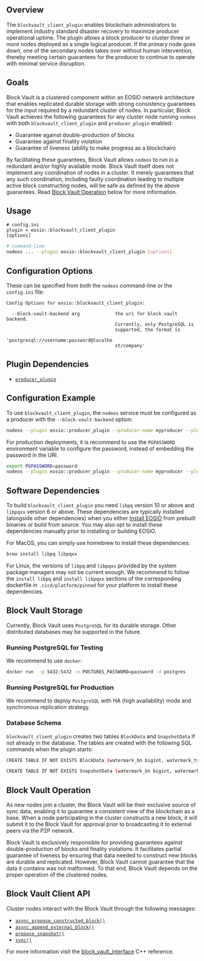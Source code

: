 
## Overview

The `blockvault_client_plugin` enables blockchain administrators to implement industry standard disaster recovery to maximize producer operational uptime. The plugin allows a block producer to cluster three or more nodes deployed as a single logical producer. If the primary node goes down, one of the secondary nodes takes over without human intervention, thereby meeting certain guarantees for the producer to continue to operate with minimal service disruption.

## Goals

Block Vault is a clustered component within an EOSIO network architecture that enables replicated durable storage with strong consistency guarantees for the input required by a redundant cluster of nodes. In particular, Block Vault achieves the following guarantees for any cluster node running `nodeos` with both `blockvault_client_plugin` and `producer_plugin` enabled:

* Guarantee against double-production of blocks
* Guarantee against finality violation
* Guarantee of liveness (ability to make progress as a blockchain)

By facilitating these guarantees, Block Vault allows `nodeos` to run in a redundant and/or highly available mode. Block Vault itself does not implement any coordination of nodes in a cluster. It merely guarantees that any such coordination, including faulty coordination leading to multiple active block constructing nodes, will be safe as defined by the above guarantees. Read [Block Vault Operation](#block-vault-operation) below for more information.

## Usage

```console
# config.ini
plugin = eosio::blockvault_client_plugin
[options]
```
```sh
# command-line
nodeos ... --plugin eosio::blockvault_client_plugin [options]
```

## Configuration Options

These can be specified from both the `nodeos` command-line or the `config.ini` file:

```console
Config Options for eosio::blockvault_client_plugin:

  --block-vault-backend arg             the uri for block vault backend. 
                                        Currently, only PostgreSQL is 
                                        supported, the format is 
                                        'postgresql://username:password@localho
                                        st/company'
```

## Plugin Dependencies

* [`producer_plugin`](../producer_plugin/index.md)

## Configuration Example

To use `blockvault_client_plugin`, the `nodeos` service must be configured as a producer with the `--block-vault-backend` option:

```sh
nodeos --plugin eosio::producer_plugin --producer-name myproducer --plugin eosio::blockvault_client_plugin --block-vault-backend postgresql://user:password@mycompany.com
```

For production deployments, it is recommend to use the `PGPASSWORD` environment variable to configure the password, instead of embedding the password in the URI.

```sh
export PGPASSWORD=password
nodeos --plugin eosio::producer_plugin --producer-name myproducer --plugin eosio::blockvault_client_plugin --block-vault-backend postgresql://user@mycompany.com
```

## Software Dependencies

To build `blockvault_client_plugin` you need `libpq` version 10 or above and `libpqxx` version 6 or above. These dependencies are typically installed (alongside other dependencies) when you either [Install EOSIO](../../../00_install/index.md) from prebuilt binaries or build from source. You may also opt to install these dependencies manually prior to installing or building EOSIO.

For MacOS, you can simply use homebrew to install these dependencies:

```sh
brew install libpq libpqxx
```

For Linux, the versions of `libpq` and `libpqxx` provided by the system package managers may not be current enough. We recommend to follow the `install libpq` and `install libpqxx` sections of the corresponding dockerfile in `.cicd/platform/pinned` for your platform to install these dependencies.

## Block Vault Storage

Currently, Block Vault uses `PostgreSQL` for its durable storage. Other distributed databases may be supported in the future.

### Running PostgreSQL for Testing

We recommend to use `docker`:

```sh
docker run  -p 5432:5432 -e POSTGRES_PASSWORD=password -d postgres
```

### Running PostgreSQL for Production 

We recommend to deploy `PostgreSQL` with HA (high availability) mode and synchronous replication strategy.

### Database Schema

`blockvault_client_plugin` creates two tables `BlockData` and `SnapshotData` if not already in the database. The tables are created with the following SQL commands when the plugin starts:

```sh
CREATE TABLE IF NOT EXISTS BlockData (watermark_bn bigint, watermark_ts bigint, lib bigint, block_num bigint, block_id bytea UNIQUE, previous_block_id bytea, block oid, block_size bigint);

CREATE TABLE IF NOT EXISTS SnapshotData (watermark_bn bigint, watermark_ts bigint, snapshot oid);
```

## Block Vault Operation

As new nodes join a cluster, the Block Vault will be their exclusive source of sync data, enabling it to guarantee a consistent view of the blockchain as a base. When a node participating in the cluster constructs a new block, it will submit it to the Block Vault for approval prior to broadcasting it to external peers via the P2P network.

Block Vault is exclusively responsible for providing guarantees against double-production of blocks and finality violations. It facilitates partial guarantee of liveness by ensuring that data needed to construct new blocks are durable and replicated. However, Block Vault cannot guarantee that the data it contains was not malformed. To that end, Block Vault depends on the proper operation of the clustered nodes.

## Block Vault Client API

Cluster nodes interact with the Block Vault through the following messages:

* [`async_propose_constructed_block()`](/classeosio_1_1blockvault_1_1block__vault__interface#function-async_propose_constructed_block)
* [`async_append_external_block()`](/classeosio_1_1blockvault_1_1block__vault__interface#function-async_append_external_block)
* [`propose_snapshot()`](/classeosio_1_1blockvault_1_1block__vault__interface#function-propose_snapshot)
* [`sync()`](/classeosio_1_1blockvault_1_1block__vault__interface#function-sync)

For more information visit the [block_vault_interface](/classeosio_1_1blockvault_1_1block__vault__interface) C++ reference.
